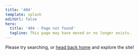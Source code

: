 ```yaml
---
title: '404'
template: splash
editUrl: false
hero:
  title: '404 - Page not found'
  tagline: This page may have moved or no longer exists.
---
```


Please try searching, or [head back home](/) and explore the site!
